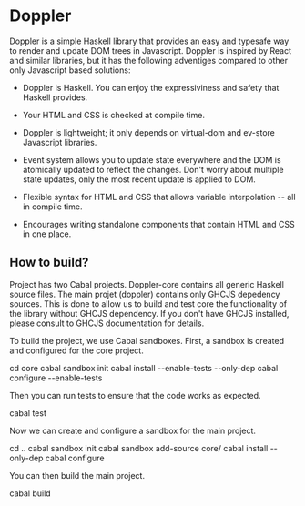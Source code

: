 # Doppler

Doppler is a simple Haskell library that provides an easy and typesafe way to
render and update DOM trees in Javascript. Doppler is inspired by React and
similar libraries, but it has the following adventiges compared to other only
Javascript based solutions:

- Doppler is Haskell. You can enjoy the expressiviness and safety that Haskell
provides.

- Your HTML and CSS is checked at compile time.

- Doppler is lightweight; it only depends on virtual-dom and ev-store Javascript
libraries.

- Event system allows you to update state everywhere and the DOM is atomically
updated to reflect the changes. Don't worry about multiple state updates,
only the most recent update is applied to DOM.

- Flexible syntax for HTML and CSS that allows variable interpolation -- all in
compile time.

- Encourages writing standalone components that contain HTML and CSS in one
place.


## How to build?

Project has two Cabal projects. Doppler-core contains all generic Haskell
source files. The main projet (doppler) contains only GHCJS depedency sources.
This is done to allow us to build and test core the functionality of the library
without GHCJS dependency. If you don't have GHCJS installed, please consult
to GHCJS documentation for details.

To build the project, we use Cabal sandboxes. First, a sandbox is created and
configured for the core project.

  cd core
  cabal sandbox init
  cabal install --enable-tests --only-dep
  cabal configure --enable-tests

Then you can run tests to ensure that the code works as expected.

  cabal test

Now we can create and configure a sandbox for the main project.

  cd ..
  cabal sandbox init
  cabal sandbox add-source core/
  cabal install --only-dep
  cabal configure

You can then build the main project.

  cabal build
